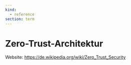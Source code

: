 ```yaml
---
kind:
  - reference
section: term
---
```

# Zero-Trust-Architektur

Website: <https://de.wikipedia.org/wiki/Zero_Trust_Security>
